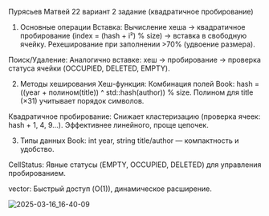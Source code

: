 Пурясьев Матвей 22 вариант 2 задание (квадратичное пробирование)
1. Основные операции
Вставка:
Вычисление хеша → квадратичное пробирование (index = (hash + i²) % size) → вставка в свободную ячейку.
Рехеширование при заполнении >70% (удвоение размера).

Поиск/Удаление:
Аналогично вставке: хеш → пробирование → проверка статуса ячейки (OCCUPIED, DELETED, EMPTY).

2. Методы хеширования
Хеш-функция:
Комбинация полей Book:
hash = ((year + полином(title)) ^ std::hash(author)) % size.
Полином для title (×31) учитывает порядок символов.

Квадратичное пробирование:
Снижает кластеризацию (проверка ячеек: hash + 1, 4, 9...).
Эффективнее линейного, проще цепочек.

3. Типы данных
Book: int year, string title/author — компактность и удобство.

CellStatus: Явные статусы (EMPTY, OCCUPIED, DELETED) для управления пробированием.

vector<HashItem>: Быстрый доступ (O(1)), динамическое расширение.





![2025-03-16_16-40-09](https://github.com/user-attachments/assets/595486db-9abc-4c70-9d71-70da6394ea06)
